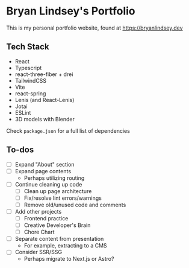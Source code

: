 # Bryan Lindsey's Portfolio

This is my personal portfolio website, found at https://bryanlindsey.dev

## Tech Stack

- React
- Typescript
- react-three-fiber + drei
- TailwindCSS
- Vite
- react-spring
- Lenis (and React-Lenis)
- Jotai
- ESLint
- 3D models with Blender

Check `package.json` for a full list of dependencies

## To-dos

- [ ] Expand "About" section
- [ ] Expand page contents
  - Perhaps utilizing routing
- [ ] Continue cleaning up code
  - [ ] Clean up page architecture
  - [ ] Fix/resolve lint errors/warnings
  - [ ] Remove old/unused code and comments
- [ ] Add other projects
  - [ ] Frontend practice
  - [ ] Creative Developer's Brain
  - [ ] Chore Chart
- [ ] Separate content from presentation
  - For example, extracting to a CMS
- [ ] Consider SSR/SSG
  - Perhaps migrate to Next.js or Astro?
